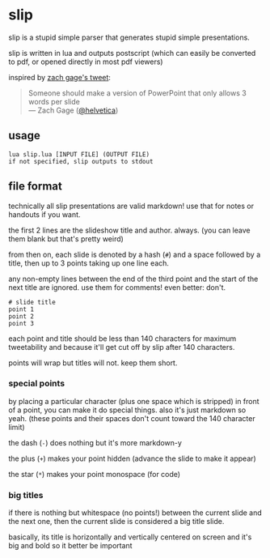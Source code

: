 # slip

slip is a stupid simple parser that generates stupid simple presentations.

slip is written in lua and outputs postscript (which can easily be converted to pdf, or opened directly in most pdf viewers)

inspired by [zach gage's tweet](https://twitter.com/helvetica/status/531155104632934400):

> Someone should make a version of PowerPoint that only allows 3 words per slide  
> &mdash; Zach Gage ([@helvetica](https://twitter.com/helvetica))

## usage

	lua slip.lua [INPUT FILE] (OUTPUT FILE)
	if not specified, slip outputs to stdout

## file format

technically all slip presentations are valid markdown! use that for notes or handouts if you want.

the first 2 lines are the slideshow title and author. always. (you can leave them blank but that's pretty weird)

from then on, each slide is denoted by a hash (`#`) and a space followed by a title, then up to 3 points taking up one line each.

any non-empty lines between the end of the third point and the start of the next title are ignored. use them for comments! even better: don't.

	# slide title
	point 1
	point 2
	point 3

each point and title should be less than 140 characters for maximum tweetability and because it'll get cut off by slip after 140 characters.

points will wrap but titles will not. keep them short.

### special points

by placing a particular character (plus one space which is stripped) in front of a point, you can make it do special things. also it's just markdown so yeah. (these points and their spaces don't count toward the 140 character limit)

the dash (`-`) does nothing but it's more markdown-y

the plus (`+`) makes your point hidden (advance the slide to make it appear)

the star (`*`) makes your point monospace (for code)

### big titles

if there is nothing but whitespace (no points!) between the current slide and the next one, then the current slide is considered a big title slide.

basically, its title is horizontally and vertically centered on screen and it's big and bold so it better be important
